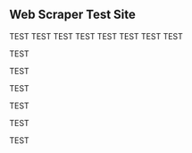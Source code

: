 ## Web Scraper Test Site
TEST
TEST
TEST
TEST
TEST
TEST
TEST
TEST

TEST

TEST

TEST

TEST

TEST

TEST
